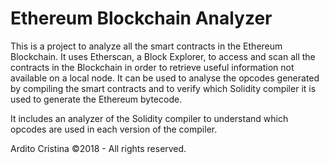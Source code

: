 # Ethereum Blockchain Analyzer

This is a project to analyze all the smart contracts in the Ethereum Blockchain. It uses Etherscan, a Block Explorer, to access and scan all the contracts in the Blockchain in order to retrieve useful information not available on a local node. 
It can be used to analyse the opcodes generated by compiling the smart contracts and to verify  which Solidity compiler it is used to generate the Ethereum bytecode.

It includes an analyzer of the Solidity compiler to understand which opcodes are used in each version of the compiler.

Ardito Cristina ©2018 - All rights reserved. 